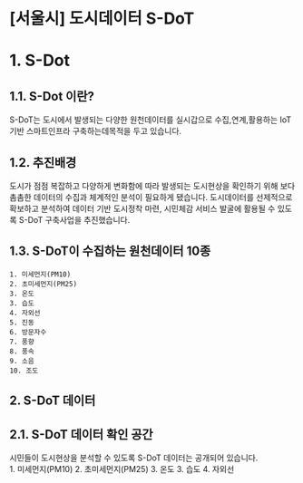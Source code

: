 [서울시] 도시데이터 S-DoT 
======================

# 1. S-Dot
## 1.1. S-Dot 이란? 
S-DoT는 도시에서 발생되는 다양한 원천데이터를 실시갑으로 수집,연계,활용하는 IoT기반 스마트인프라 구축하는데목적을 두고 있습니다.

## 1.2. 추진배경 
도시가 점점 복잡하고 다양하게 변화함에 따라 발생되는 도시현상을 확인하기 위해 보다 촘촘한 데이터의 수집과 체계적인 분석이 필요하게 됐습니다. 도시데이터를 선제적으로 확보하고 분석하여 데이터 기반 도시정착 마련, 시민체감 서비스 발굴에 활용될 수 있도록 S-DoT 구축사업을 추진했습니다.

## 1.3. S-DoT이 수집하는 원천데이터 10종
	1. 미세먼지(PM10)
	2. 초미세먼지(PM25)
	3. 온도
	3. 습도 
	4. 자외선
	5. 진동
	6. 방문자수 
	7. 풍향
	8. 풍속
	9. 소음 
	10. 조도 

## 2. S-DoT 데이터
## 2.1. S-DoT 데이터 확인 공간
시민들이 도시현상을 분석할 수 있도록 S-DoT 데이터는 공개되어 있습니다.  
	1. 미세먼지(PM10)
	2. 초미세먼지(PM25)
	3. 온도
	3. 습도 
	4. 자외선
